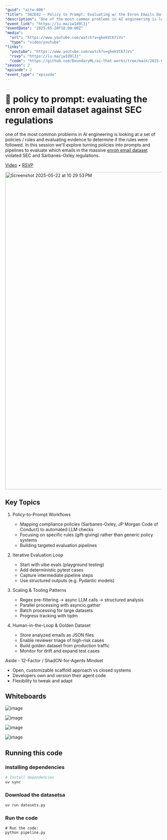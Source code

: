 ```yaml
---
"guid": "aitw-006"
"title": "S02E02 – Policy to Prompt: Evaluating w/ the Enron Emails Dataset"
"description": "One of the most common problems in AI engineering is looking at a set of policies/rules and evaluating evidence to determine if the rules were followed. In this session we'll explore turning policies into prompts and pipelines to evaluate which emails in the massive Enron email dataset violated SEC and Sarbanes-Oxley regulations."
"event_link": "https://lu.ma/iw1d9l3j"
"eventDate": "2025-05-20T18:00:00Z"
"media":
  "url": "https://www.youtube.com/watch?v=gkekVC67iVs"
  "type": "video/youtube"
"links":
  "youtube": "https://www.youtube.com/watch?v=gkekVC67iVs"
  "rsvp": "https://lu.ma/iw1d9l3j"
  "code": "https://github.com/BoundaryML/ai-that-works/tree/main/2025-05-20-policies-to-prompts"
"season": 2
"episode": 2
"event_type": "episode"
---
```


# 🦄 policy to prompt: evaluating the enron email dataset against SEC regulations

one of the most common problems in AI engineering is looking at a set of policies / rules and evaluating evidence to determine if the rules were followed. In this session we'll explore turning policies into prompts and pipelines to evaluate which emails in the massive [enron email dataset](https://www.cs.cmu.edu/~enron/) violated SEC and Sarbanes-Oxley regulations.

[Video](https://www.youtube.com/watch?v=gkekVC67iVs) • [RSVP](https://lu.ma/iw1d9l3j)

<a href="https://www.youtube.com/watch?v=gkekVC67iVs"><img width="1019" alt="Screenshot 2025-05-22 at 10 29 53 PM" src="https://github.com/user-attachments/assets/68c43941-f249-4c92-9a69-54db5e4a62ee" /></a>


## Key Topics

1. Policy-to-Prompt Workflows
    - Mapping compliance policies (Sarbanes-Oxley, JP Morgan Code of Conduct) to automated LLM checks
    - Focusing on specific rules (gift-giving) rather than generic policy systems
    - Building targeted evaluation pipelines

1. Iterative Evaluation Loop
    - Start with vibe evals (playground testing)
    - Add deterministic pytest cases
    - Capture intermediate pipeline steps
    - Use structured outputs (e.g. Pydantic models)

3. Scaling & Tooling Patterns
    - Regex pre-filtering → async LLM calls → structured analysis
    - Parallel processing with asyncio.gather
    - Batch processing for large datasets
    - Progress tracking with tqdm

4. Human-in-the-Loop & Golden Dataset
    - Store analyzed emails as JSON files
    - Enable reviewer triage of high-risk cases
    - Build golden dataset from production traffic
    - Monitor for drift and expand test cases

Aside - 12-Factor / ShadCN-for-Agents Mindset
- Open, customizable scaffold approach vs closed systems
- Developers own and version their agent code
- Flexibility to tweak and adapt


## Whiteboards

![image](https://github.com/user-attachments/assets/fcd7f73b-ee1f-485d-8771-f09176b54196)

![image](https://github.com/user-attachments/assets/d18c4c82-e3b2-4eca-922a-b5e80f37956f)

![image](https://github.com/user-attachments/assets/ddd2cddc-a596-4ef0-8543-4aacbbd76a7f)

![image](https://github.com/user-attachments/assets/c76ab794-5f21-4e07-963e-2f65c6b7cbf5)


## Running this code

### installing dependencies

```bash
# Install dependencies
uv sync
```

### Download the datasetsa

```bash
uv run datasets.py

```



### Run the code

```
# Run the code:
python pipeline.py
```
